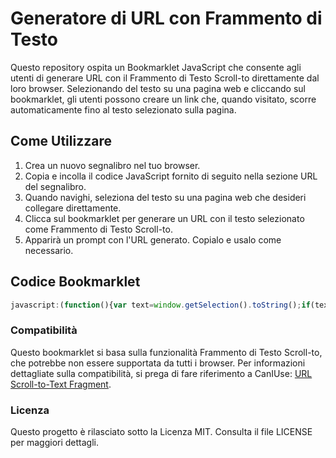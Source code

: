 # Generatore di URL con Frammento di Testo

Questo repository ospita un Bookmarklet JavaScript che consente agli utenti di generare URL con il Frammento di Testo Scroll-to direttamente dal loro browser. Selezionando del testo su una pagina web e cliccando sul bookmarklet, gli utenti possono creare un link che, quando visitato, scorre automaticamente fino al testo selezionato sulla pagina.

## Come Utilizzare

1. Crea un nuovo segnalibro nel tuo browser.
2. Copia e incolla il codice JavaScript fornito di seguito nella sezione URL del segnalibro.
3. Quando navighi, seleziona del testo su una pagina web che desideri collegare direttamente.
4. Clicca sul bookmarklet per generare un URL con il testo selezionato come Frammento di Testo Scroll-to.
5. Apparirà un prompt con l'URL generato. Copialo e usalo come necessario.

## Codice Bookmarklet

```javascript
javascript:(function(){var text=window.getSelection().toString();if(text){var baseUrl=window.location.href.split('#')[0];var formattedText=text.trim().replace(/ /g,'%20');var newUrl=baseUrl+'#:~:text='+formattedText;prompt('Copia questo URL:',newUrl);}else{alert('Seleziona del testo sulla pagina.');}})();
```

### Compatibilità

Questo bookmarklet si basa sulla funzionalità Frammento di Testo Scroll-to, che potrebbe non essere supportata da tutti i browser. Per informazioni dettagliate sulla compatibilità, si prega di fare riferimento a CanIUse: [URL Scroll-to-Text Fragment](https://caniuse.com/url-scroll-to-text-fragment).

### Licenza

Questo progetto è rilasciato sotto la Licenza MIT. Consulta il file LICENSE per maggiori dettagli.
